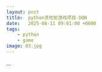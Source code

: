 ```yaml
---
layout: post
title:  python贪吃蛇游戏项目-DQN
date:   2025-08-11 09:01:00 +0800
tags: 
    - python
    - game
image: 03.jpg
---
```


...
